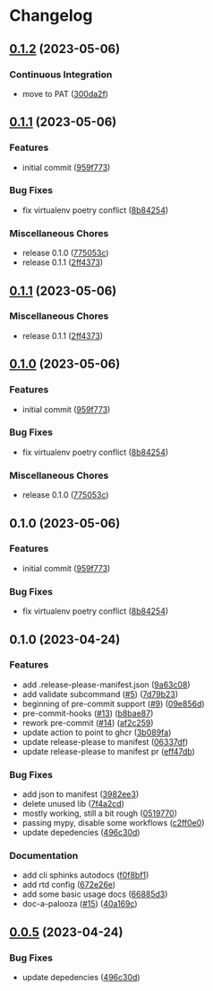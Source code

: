 # Changelog

## [0.1.2](https://github.com/andrewthetechie/cookiecutter-autodocs/compare/v0.1.1...v0.1.2) (2023-05-06)


### Continuous Integration

* move to PAT ([300da2f](https://github.com/andrewthetechie/cookiecutter-autodocs/commit/300da2fe716f05207a5fede7987d3d3ff3da38ac))

## [0.1.1](https://github.com/andrewthetechie/cookiecutter-autodocs/compare/v0.1.1...v0.1.1) (2023-05-06)


### Features

* initial commit ([959f773](https://github.com/andrewthetechie/cookiecutter-autodocs/commit/959f773527aad9b9afc3df30325d92c040c24ef2))


### Bug Fixes

* fix virtualenv poetry conflict ([8b84254](https://github.com/andrewthetechie/cookiecutter-autodocs/commit/8b84254bae16421686cbd289530c8062b4b5fd53))


### Miscellaneous Chores

* release 0.1.0 ([775053c](https://github.com/andrewthetechie/cookiecutter-autodocs/commit/775053c977aa28c2e5bc82946ee160a38c330da9))
* release 0.1.1 ([2ff4373](https://github.com/andrewthetechie/cookiecutter-autodocs/commit/2ff4373b19acc52cf44d413da38217efc272405c))

## [0.1.1](https://github.com/andrewthetechie/cookiecutter-autodocs/compare/v0.1.0...v0.1.1) (2023-05-06)


### Miscellaneous Chores

* release 0.1.1 ([2ff4373](https://github.com/andrewthetechie/cookiecutter-autodocs/commit/2ff4373b19acc52cf44d413da38217efc272405c))

## [0.1.0](https://github.com/andrewthetechie/cookiecutter-autodocs/compare/v0.1.0...v0.1.0) (2023-05-06)


### Features

* initial commit ([959f773](https://github.com/andrewthetechie/cookiecutter-autodocs/commit/959f773527aad9b9afc3df30325d92c040c24ef2))


### Bug Fixes

* fix virtualenv poetry conflict ([8b84254](https://github.com/andrewthetechie/cookiecutter-autodocs/commit/8b84254bae16421686cbd289530c8062b4b5fd53))


### Miscellaneous Chores

* release 0.1.0 ([775053c](https://github.com/andrewthetechie/cookiecutter-autodocs/commit/775053c977aa28c2e5bc82946ee160a38c330da9))

## 0.1.0 (2023-05-06)


### Features

* initial commit ([959f773](https://github.com/andrewthetechie/cookiecutter-autodocs/commit/959f773527aad9b9afc3df30325d92c040c24ef2))


### Bug Fixes

* fix virtualenv poetry conflict ([8b84254](https://github.com/andrewthetechie/cookiecutter-autodocs/commit/8b84254bae16421686cbd289530c8062b4b5fd53))

## 0.1.0 (2023-04-24)


### Features

* add .release-please-manifest.json ([9a63c08](https://github.com/andrewthetechie/cookiecutter-autodocs/commit/9a63c080ccfb084740235e9a8ab58416132565ae))
* add validate subcommand ([#5](https://github.com/andrewthetechie/cookiecutter-autodocs/issues/5)) ([7d79b23](https://github.com/andrewthetechie/cookiecutter-autodocs/commit/7d79b23f48296d3a3c4c85bf7c27947b4861de96))
* beginning of pre-commit support ([#9](https://github.com/andrewthetechie/cookiecutter-autodocs/issues/9)) ([09e856d](https://github.com/andrewthetechie/cookiecutter-autodocs/commit/09e856dc026d39cb5c711668df1cb0d165c67067))
* pre-commit-hooks ([#13](https://github.com/andrewthetechie/cookiecutter-autodocs/issues/13)) ([b8bae87](https://github.com/andrewthetechie/cookiecutter-autodocs/commit/b8bae873a44b5d363d969a96145d2f2d3fe15286))
* rework pre-commit ([#14](https://github.com/andrewthetechie/cookiecutter-autodocs/issues/14)) ([af2c259](https://github.com/andrewthetechie/cookiecutter-autodocs/commit/af2c259fe90d280a05230daa976204ee9b0d5f86))
* update action to point to ghcr ([3b089fa](https://github.com/andrewthetechie/cookiecutter-autodocs/commit/3b089fa38eb73de3ccbed177ad9f9eb269214ed2))
* update release-please to manifest ([06337df](https://github.com/andrewthetechie/cookiecutter-autodocs/commit/06337df30e413e21b211e32cb58bf1118fd83938))
* update release-please to manifest pr ([eff47db](https://github.com/andrewthetechie/cookiecutter-autodocs/commit/eff47db69f54aba2a2a3ce21fc6205b3ede0bfa9))


### Bug Fixes

* add json to manifest ([3982ee3](https://github.com/andrewthetechie/cookiecutter-autodocs/commit/3982ee3af97d9f09d01ebe6b7235082f67f804c8))
* delete unused lib ([7f4a2cd](https://github.com/andrewthetechie/cookiecutter-autodocs/commit/7f4a2cd0fb7266c733c11e94425d17cc996a9cd7))
* mostly working, still a bit rough ([0519770](https://github.com/andrewthetechie/cookiecutter-autodocs/commit/05197709a4c13370cf1f3ff0f18cc56104324ede))
* passing mypy, disable some workflows ([c2ff0e0](https://github.com/andrewthetechie/cookiecutter-autodocs/commit/c2ff0e021380cb7a13d0accdff2310a67c4aef1a))
* update depedencies ([496c30d](https://github.com/andrewthetechie/cookiecutter-autodocs/commit/496c30da5bf4cb6690f4a7300930cb0e08f7bb25))


### Documentation

* add cli sphinks autodocs ([f0f8bf1](https://github.com/andrewthetechie/cookiecutter-autodocs/commit/f0f8bf1964412f0d3f632f759aa921423413d012))
* add rtd config ([672e26e](https://github.com/andrewthetechie/cookiecutter-autodocs/commit/672e26e1be914feca8c656615bfeb6c0653ae302))
* add some basic usage docs ([66885d3](https://github.com/andrewthetechie/cookiecutter-autodocs/commit/66885d3bfca433a5989f88fccdc7d63b9b3af8eb))
* doc-a-palooza ([#15](https://github.com/andrewthetechie/cookiecutter-autodocs/issues/15)) ([40a169c](https://github.com/andrewthetechie/cookiecutter-autodocs/commit/40a169c2952b7cba0413dc9e1b33799caec6b19c))

## [0.0.5](https://github.com/andrewthetechie/cookiecutter-autodocs/compare/v0.0.4...v0.0.5) (2023-04-24)


### Bug Fixes

* update depedencies ([496c30d](https://github.com/andrewthetechie/cookiecutter-autodocs/commit/496c30da5bf4cb6690f4a7300930cb0e08f7bb25))
